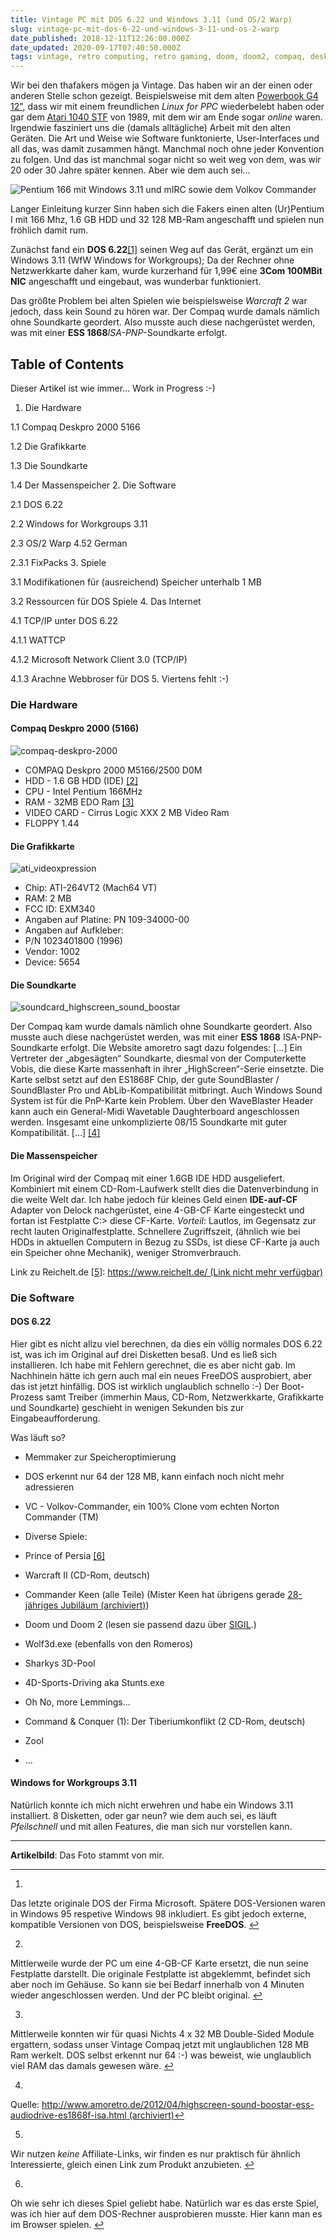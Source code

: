 ```yaml
---
title: Vintage PC mit DOS 6.22 und Windows 3.11 (und OS/2 Warp)
slug: vintage-pc-mit-dos-6-22-und-windows-3-11-und-os-2-warp
date_published: 2018-12-11T12:26:00.000Z
date_updated: 2020-09-17T07:40:50.000Z
tags: vintage, retro computing, retro gaming, doom, doom2, compaq, deskpro 2000, ms dos, vintage games, vintage computing
---
```


Wir bei den thafakers mögen ja Vintage. Das haben wir an der einen oder anderen Stelle schon gezeigt. Beispielsweise mit dem alten [Powerbook G4 12"](__GHOST_URL__/linux-fur-ppc-linux-auf-powerbook-g4-12/), dass wir mit einem freundlichen *Linux for PPC* wiederbelebt haben oder gar dem [Atari 1040 STF](__GHOST_URL__/atari-1040-st-in-2018/) von 1989, mit dem wir am Ende sogar *online* waren. Irgendwie fasziniert uns die (damals alltägliche) Arbeit mit den alten Geräten. Die Art und Weise wie Software funktonierte, User-Interfaces und all das, was damit zusammen hängt. Manchmal noch ohne jeder Konvention zu folgen. Und das ist manchmal sogar nicht so weit weg von dem, was wir 20 oder 30 Jahre später kennen. Aber wie dem auch sei... 

![Pentium 166 mit Windows 3.11 und mIRC sowie dem Volkov Commander](__GHOST_URL__/content/images/2018/10/IMG_0647-Kopie.jpg)

Langer Einleitung kurzer Sinn haben sich die Fakers einen alten (Ur)Pentium I mit 166 Mhz, 1.6 GB HDD und 32 128 MB-Ram angeschafft und spielen nun fröhlich damit rum.

Zunächst fand ein **DOS 6.22**[[1]](#fn1) seinen Weg auf das Gerät, ergänzt um ein Windows 3.11 (WfW Windows for Workgroups); Da der Rechner ohne Netzwerkkarte daher kam, wurde kurzerhand für 1,99€ eine **3Com 100MBit NIC** angeschafft und eingebaut, was wunderbar funktioniert.

Das größte Problem bei alten Spielen wie beispielsweise *Warcraft 2* war jedoch, dass kein Sound zu hören war. Der Compaq wurde damals nämlich ohne Soundkarte geordert. Also musste auch diese nachgerüstet werden, was mit einer **ESS 1868***ISA-PNP*-Soundkarte erfolgt.

## Table of Contents

Dieser Artikel ist wie immer... Work in Progress :-)

1. Die Hardware

1.1 Compaq Deskpro 2000 5166

1.2 Die Grafikkarte

1.3 Die Soundkarte

1.4 Der Massenspeicher
2. Die Software

2.1 DOS 6.22

2.2 Windows for Workgroups 3.11

2.3 OS/2 Warp 4.52 German

2.3.1 FixPacks
3. Spiele

3.1 Modifikationen für (ausreichend) Speicher unterhalb 1 MB

3.2 Ressourcen für DOS Spiele
4. Das Internet

4.1 TCP/IP unter DOS 6.22

4.1.1 WATTCP

4.1.2 Microsoft Network Client 3.0 (TCP/IP)

4.1.3 Arachne Webbroser für DOS
5. Viertens fehlt :-)

### Die Hardware

#### Compaq Deskpro 2000 (5166)

![compaq-deskpro-2000](__GHOST_URL__/content/images/2018/09/compaq-deskpro-2000.jpg)

- COMPAQ Deskpro 2000 M5166/2500 D0M
- HDD - 1.6 GB HDD (IDE) [[2]](#fn2)
- CPU - Intel Pentium 166MHz
- RAM - 32MB EDO Ram [[3]](#fn3)
- VIDEO CARD - Cirrus Logic XXX 2 MB Video Ram
- FLOPPY 1.44

#### Die Grafikkarte

![ati_videoxpression](__GHOST_URL__/content/images/2018/09/ati_videoxpression.jpg)

- Chip: ATI-264VT2 (Mach64 VT)
- RAM: 2 MB
- FCC ID: EXM340
- Angaben auf Platine: PN 109-34000-00
- Angaben auf Aufkleber:
- P/N 1023401800 (1996)
- Vendor: 1002
- Device: 5654

#### Die Soundkarte

![soundcard_highscreen_sound_boostar](__GHOST_URL__/content/images/2018/09/soundcard_highscreen_sound_boostar.jpg)

Der Compaq kam wurde damals nämlich ohne Soundkarte geordert. Also musste auch diese nachgerüstet werden, was mit einer  **ESS 1868** ISA-PNP-Soundkarte erfolgt. Die Website amoretro sagt dazu folgendes: […] Ein Vertreter der „abgesägten“ Soundkarte, diesmal von der Computerkette Vobis, die diese Karte massenhaft in ihrer „HighScreen“-Serie einsetzte. Die Karte selbst setzt auf den ES1868F Chip, der gute SoundBlaster / SoundBlaster Pro und AbLib-Kompatibilität mitbringt. Auch Windows Sound System ist für die PnP-Karte kein Problem. Über den WaveBlaster Header kann auch ein General-Midi Wavetable Daughterboard angeschlossen werden. Insgesamt eine unkomplizierte 08/15 Soundkarte mit guter Kompatibilität. […] [[4]](#fn4)

#### Die Massenspeicher

Im Original wird der Compaq mit einer 1.6GB IDE HDD ausgeliefert. Kombiniert mit einem CD-Rom-Laufwerk stellt dies die Datenverbindung in die weite Welt dar. Ich habe jedoch für kleines Geld einen **IDE-auf-CF** Adapter von Delock nachgerüstet, eine 4-GB-CF Karte eingesteckt und fortan ist Festplatte C:> diese CF-Karte. *Vorteil*: Lautlos, im Gegensatz zur recht lauten Originalfestplatte. Schnellere Zugriffszeit, (ähnlich wie bei HDDs in aktuellen Computern in Bezug zu SSDs, ist diese CF-Karte ja auch ein Speicher ohne Mechanik), weniger Stromverbrauch.

Link zu Reichelt.de [[5]](#fn5): [https://www.reichelt.de/ (Link nicht mehr verfügbar)](https://www.reichelt.de/kartenleser-fuer-cf-cards-ide-delock-91624-p78409.html?&amp;trstct=pos_0)

### Die Software

#### DOS 6.22

Hier gibt es nicht allzu viel berechnen, da dies ein völlig normales DOS 6.22 ist, was ich im Original auf drei Disketten besaß. Und es ließ sich installieren. Ich habe mit Fehlern gerechnet, die es aber nicht gab. Im Nachhinein hätte ich gern auch mal ein neues FreeDOS ausprobiert, aber das ist jetzt hinfällig. DOS ist wirklich unglaublich schnello :-) Der Boot-Prozess samt Treiber (immerhin Maus, CD-Rom, Netzwerkkarte, Grafikkarte und Soundkarte) geschieht in wenigen Sekunden bis zur Eingabeaufforderung.

Was läuft so?

- Memmaker zur Speicheroptimierung
- DOS erkennt nur 64 der 128 MB, kann einfach noch nicht mehr adressieren
- VC - Volkov-Commander, ein 100% Clone vom echten Norton Commander (TM)
- Diverse Spiele:

- Prince of Persia [[6]](#fn6)
- Warcraft II (CD-Rom, deutsch)
- Commander Keen (alle Teile) (Mister Keen hat übrigens gerade [28-jähriges Jubiläum (archiviert)](http://web.archive.org/web/20191114114022/https://twitter.com/romero/status/1073661674320744448))
- Doom und Doom 2 (lesen sie passend dazu über [SIGIL](__GHOST_URL__/2018/12/11/DOOM-Reloaded/).)
- Wolf3d.exe (ebenfalls von den Romeros)
- Sharkys 3D-Pool
- 4D-Sports-Driving aka Stunts.exe
- Oh No, more Lemmings...
- Command & Conquer (1): Der Tiberiumkonflikt (2 CD-Rom, deutsch)
- Zool

- ...

#### Windows for Workgroups 3.11

Natürlich konnte ich mich nicht erwehren und habe ein Windows 3.11 installiert. 8 Disketten, oder gar neun? wie dem auch sei, es läuft *Pfeilschnell* und mit allen Features, die man sich nur vorstellen kann.

---

**Artikelbild**: Das Foto stammt von mir.

---

1. 
Das letzte originale DOS der Firma Microsoft. Spätere DOS-Versionen waren in Windows 95 respetive Windows 98 inkludiert. Es gibt jedoch externe, kompatible Versionen von DOS, beispielsweise **FreeDOS**. [↩︎](#fnref1)

2. 
Mittlerweile wurde der PC um eine 4-GB-CF Karte ersetzt, die nun seine Festplatte darstellt. Die originale Festplatte ist abgeklemmt, befindet sich aber noch im Gehäuse. So kann sie bei Bedarf innerhalb von 4 Minuten wieder angeschlossen werden. Und der PC bleibt original. [↩︎](#fnref2)

3. 
Mittlerweile konnten wir für quasi Nichts 4 x 32 MB Double-Sided Module ergattern, sodass unser Vintage Compaq jetzt mit unglaublichen 128 MB Ram werkelt. DOS selbst erkennt nur 64 :-) was beweist, wie unglaublich viel RAM das damals gewesen wäre. [↩︎](#fnref3)

4. 
Quelle: [http://www.amoretro.de/2012/04/highscreen-sound-boostar-ess-audiodrive-es1868f-isa.html (archiviert)](http://web.archive.org/web/20200919160135/http://www.amoretro.de/2012/04/highscreen-sound-boostar-ess-audiodrive-es1868f-isa.html)[↩︎](#fnref4)

5. 
Wir nutzen *keine* Affiliate-Links, wir finden es nur praktisch für ähnlich Interessierte, gleich einen Link zum Produkt anzubieten. [↩︎](#fnref5)

6. 
Oh wie sehr ich dieses Spiel geliebt habe. Natürlich war es das erste Spiel, was ich hier auf dem DOS-Rechner ausprobieren musste. Hier kann man es im Browser spielen. [↩︎](#fnref6)
